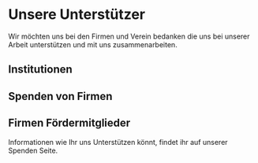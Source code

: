 ---
---

# Unsere Unterstützer

Wir möchten uns bei den Firmen und Verein bedanken die uns bei unserer Arbeit
unterstützen und mit uns zusammenarbeiten.

## Institutionen

## Spenden von Firmen

## Firmen Fördermitglieder

Informationen wie Ihr uns Unterstützen könnt, findet ihr auf unserer Spenden
Seite.
